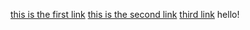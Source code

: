 [this is the first link](google.com)
[this is the second link](youtube.com)
[third link](gmail.com)
hello!
